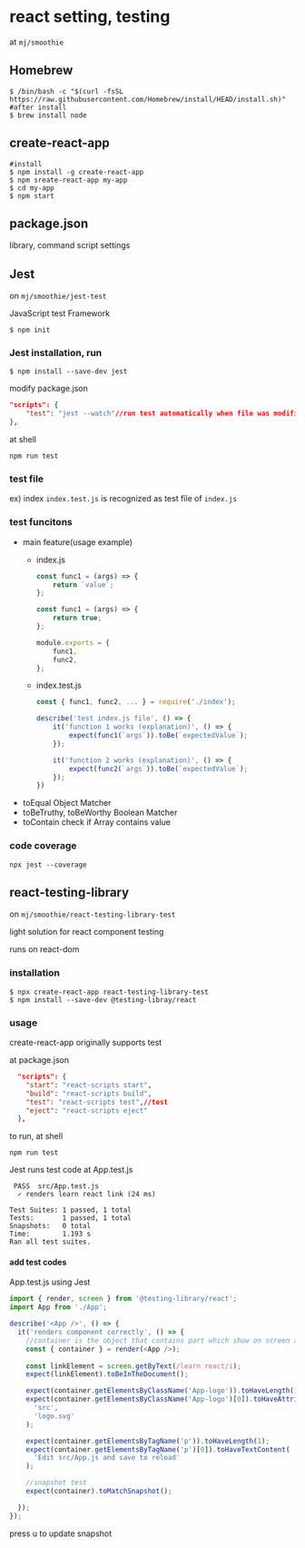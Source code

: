# react setting, testing
at `mj/smoothie`

## Homebrew
```shell
$ /bin/bash -c "$(curl -fsSL https://raw.githubusercontent.com/Homebrew/install/HEAD/install.sh)"
#after install
$ brew install node
```


## create-react-app
```shell
#install
$ npm install -g create-react-app
$ npm sreate-react-app my-app
$ cd my-app
$ npm start
```



## package.json
library, command script settings

## Jest
on `mj/smoothie/jest-test` 

JavaScript test Framework
```shell
$ npm init
```
### Jest installation, run
```shell
$ npm install --save-dev jest
```
modify package.json
```json
"scripts": {
    "test": "jest --watch"//run test automatically when file was modified
},
```
at shell
```shell
npm run test
```
### test file
ex) index
`index.test.js` is recognized as test file of `index.js`
### test funcitons
- main feature(usage example)
    - index.js
        ```js
        const func1 = (args) => {
            return `value`;
        };

        const func1 = (args) => {
            return true;
        };

        module.exports = {
            func1,
            func2,
        };
        ```

    - index.test.js
        ```js
        const { func1, func2, ... } = require('./index');

        describe('test index.js file', () => {
            it('function 1 works (explanation)', () => {
                expect(func1(`args`)).toBe(`expectedValue`);
            });

            it('function 2 works (explanation)', () => {
                expect(func2(`args`)).toBe(`expectedValue`);
            });
        })
        ```
- toEqual
Object Matcher
- toBeTruthy, toBeWorthy
Boolean Matcher
- toContain
check if Array contains value

### code coverage
```shell
npx jest --coverage
```

## react-testing-library
on `mj/smoothie/react-testing-library-test`

light solution for react component testing

runs on react-dom
### installation
```shell
$ npx create-react-app react-testing-library-test
$ npm install --save-dev @testing-libray/react
```

### usage
create-react-app originally supports test

at package.json
```json
  "scripts": {
    "start": "react-scripts start",
    "build": "react-scripts build",
    "test": "react-scripts test",//test
    "eject": "react-scripts eject"
  },
```
to run, at shell
```shell
npm run test
```
Jest runs test code at App.test.js
```shell
 PASS  src/App.test.js
  ✓ renders learn react link (24 ms)

Test Suites: 1 passed, 1 total
Tests:       1 passed, 1 total
Snapshots:   0 total
Time:        1.193 s
Ran all test suites.
```
#### add test codes
App.test.js using Jest
```js
import { render, screen } from '@testing-library/react';
import App from './App';

describe('<App />', () => {
  it('renders component correctly', () => {
    //container is the object that contains part which show on screen at react component
    const { container } = render(<App />); 
    
    const linkElement = screen.getByText(/learn react/i);
    expect(linkElement).toBeInTheDocument();

    expect(container.getElementsByClassName('App-logo')).toHaveLength(1);
    expect(container.getElementsByClassName('App-logo')[0]).toHaveAttribute(
      'src',
      'logo.svg'
    );

    expect(container.getElementsByTagName('p')).toHaveLength(1);
    expect(container.getElementsByTagName('p')[0]).toHaveTextContent(
      'Edit src/App.js and save to reload'
    );

    //snapshot test
    expect(container).toMatchSnapshot();

  });
});
```
press u to update snapshot